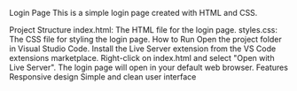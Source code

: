 Login Page
This is a simple login page created with HTML and CSS.

Project Structure
index.html: The HTML file for the login page.
styles.css: The CSS file for styling the login page.
How to Run
Open the project folder in Visual Studio Code.
Install the Live Server extension from the VS Code extensions marketplace.
Right-click on index.html and select "Open with Live Server".
The login page will open in your default web browser.
Features
Responsive design
Simple and clean user interface
